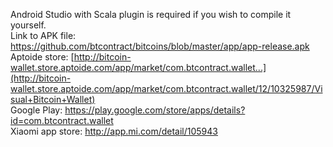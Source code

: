 Android Studio with Scala plugin is required if you wish to compile it yourself.  
Link to APK file: https://github.com/btcontract/bitcoins/blob/master/app/app-release.apk  
Aptoide store: [http://bitcoin-wallet.store.aptoide.com/app/market/com.btcontract.wallet...](http://bitcoin-wallet.store.aptoide.com/app/market/com.btcontract.wallet/12/10325987/Visual+Bitcoin+Wallet)   
Google Play: https://play.google.com/store/apps/details?id=com.btcontract.wallet  
Xiaomi app store: http://app.mi.com/detail/105943
